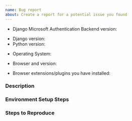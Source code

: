 ```yaml
---
name: Bug report
about: Create a report for a potential issue you found
---
```


<!--
    Django Microsoft Auth uses OpenID Connect to authentication you. It is a
    rather involved and multi-step process. Anything small issue during the
    setup can cause something to break. As a result, I have a zero tolerance
    towards missing information for reporting bugs.

    Please be sure to read the fields and make sure you fill everything out
    the best you can. If your issue gets closed for missing information or
    being invalid, please feel free to re-open issue have to have made the
    requested changes.
  -->

<!-- Only the latest version is support. Sorry, but I do not have time to support older versions -->
* Django Microsoft Authentication Backend version:
<!-- Make sure you are using a support version of Django and Python -->
* Django version:
* Python version:
<!-- Your OS should not matter, but it does not hurt -->
* Operating System:
<!-- I only officially support Edge, Chrome, Firefox and other Chromium-based derivatives.

    I do not time or interest in support IE and I do not have the ability to support
    Safari as I do not have any Apple devices. Please feel free to make issues for IE
    and Safari and I can try to help troubleshoot and help you figure out what is wrong,
    but you are on your own to make a PR to fix the issue. I will accept any PRs to fix
    support for IE or Safari as long as they do not degrade the experience on the main
    browsers.
  -->
* Browser and version:
<!-- Browser extensions run extra Javascript on Web pages. As a result, I need
    to know what browser extensions you are using to help reproduce the issue
    on my end. I am not trying to shame you or say you cannot use a certain
    extension. I am a big fan of uBlock Origin, Privacy Badger, HTTPS
    Everywhere and all of those good privacy extensions.
  -->
* Browser extensions/plugins you have installed:

### Description

<!-- Describe what you were trying to get done.

    What happened?
    What went wrong?
    What did you expect to happen?
  -->

### Environment Setup Steps

<!-- This one is important! As I mentioned, OIDC is a complex flow. Any little
    thing can break it. I need to know what steps you took and EXACTLY what
    you did to do them so I can verify if there is an issue with your step up
    or if it an actual bug that needs to be solved.

    If it is an issue with your setup, I want to know why you had trouble and
    how I can update the docs to help people in the future.

    Give me command, give me snippets of code, everything related to how you
    set up your environment. What host you are using? Are you using nginx or
    another type of reverse proxy? Etc. Feel free to filter out an sensitive
    data or email me the details if you think it is necessary.
  -->

### Steps to Reproduce

<!-- These are step by step instructions to reproduce your issue with your
    environment running and set up.
  -->
